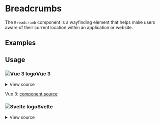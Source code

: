 # Breadcrumbs

The `Breadcrumb` component is a <span class="quoted">wayfinding</span> element that helps make users aware of their current location within an application or website.

<div class="mbs24"></div>

## Examples

<div class="mbe24"></div>

<BreadcrumbExamples />

<script setup>
import BreadcrumbExamples from '../../components/BreadcrumbExamples.vue'
</script>

<div class="mbe32"></div>

## Usage

<div class="flex">
  <h3 id="vue-3" tabindex="-1">
    <img src="/images/Vue-icon.svg" alt="Vue 3 logo">Vue 3
  </h3>
</div>

<details class="disclose disclose-bordered">
<summary class="disclose-title">View source</summary>

```vue
<script setup>
// Import AgnosticUI global common & component CSS
import "agnostic-vue/dist/common.min.css";
import "agnostic-vue/dist/index.css";
import { Breadcrumb } from "agnostic-vue";

const trailOfTennisRoutes = [
  {
    label: "Tennis",
    url: "#tennis",
  },
  {
    label: "Superstars",
    url: "#tennis-superstars",
  },
  {
    label: "Serena Williams",
    url: "#tennis-superstars-serena",
  },
];
</script>
<template>
  <h2>Breadcrumbs</h2>
  <div class="mbs24 mbe16">
    <Breadcrumb :routes="trailOfTennisRoutes" />
    <Breadcrumb
      type="slash"
      :routes="trailOfTennisRoutes"
    />
    <Breadcrumb
      type="bullet"
      :routes="trailOfTennisRoutes"
    />
    <Breadcrumb
      type="arrow"
      :routes="trailOfTennisRoutes"
    />
    <Breadcrumb :routes="[{ label: 'A single route will look *linkless*' }]" />
    <Breadcrumb :routes="[{label: 'First', url: '#foo'}, { label: 'Second', url: '#bar' }]" />
  </div>
</template>
```
</details>

Vue 3: [component source](https://github.com/AgnosticUI/agnosticui/blob/master/agnostic-vue/src/components/Breadcrumb.vue)

<div class="mbe24"></div>

<div class="flex">
  <h3 id="svelte" tabindex="-1">
    <img src="/images/Svelte-icon.svg" alt="Svelte logo">Svelte
  </h3>
</div>

<details class="disclose disclose-bordered">
<summary class="disclose-title">View source</summary>

```html
<script>
  import 'agnostic-svelte/css/common.min.css';
  import { Breadcrumb } from "agnostic-svelte";

  const trailOfTennisRoutes = [
    {
      label: "Tennis",
      url: "#tennis",
    },
    {
      label: "Superstars",
      url: "#tennis-superstars",
    },
    {
      label: "Serena Williams",
      url: "#tennis-superstars-serena",
    },
  ];
</script>
<section>
  <h2 class="mbs40 mbe24">Breadcrumbs</h2>
  <div class="mbs24 mbe16">
    <Breadcrumb routes={ trailOfTennisRoutes } />
    <Breadcrumb
      type="slash"
      routes={ trailOfTennisRoutes }
    />
    <Breadcrumb
      type="bullet"
      routes={ trailOfTennisRoutes }
    />
    <Breadcrumb
      type="arrow"
      routes={ trailOfTennisRoutes }
    />
    <Breadcrumb routes={[{ label: 'A single route will look *linkless*' }]} />
    <Breadcrumb routes={[{label: 'First', url: '#foo'}, { label: 'Second', url: '#bar' }]} />
  </div>
</section>
```
</details>
